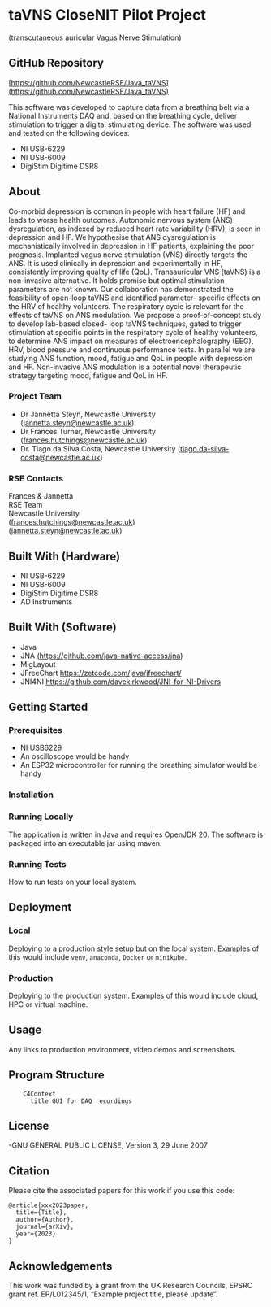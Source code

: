 # taVNS CloseNIT Pilot Project
(transcutaneous auricular Vagus Nerve Stimulation)

## GitHub Repository

[https://github.com/NewcastleRSE/Java_taVNS](https://github.com/NewcastleRSE/Java_taVNS)

This software was developed to capture data from a breathing belt via a National Instruments DAQ and, based on the breathing cycle, deliver stimulation to trigger a digital stimulating device. The software was used and tested on the following devices:                                        
- NI USB-6229
- NI USB-6009
- DigiStim Digitime DSR8

## About

Co-morbid depression is common in people with heart failure (HF) and leads to worse health
outcomes. Autonomic nervous system (ANS) dysregulation, as indexed by reduced heart rate
variability (HRV), is seen in depression and HF. We hypothesise that ANS dysregulation is
mechanistically involved in depression in HF patients, explaining the poor prognosis. Implanted
vagus nerve stimulation (VNS) directly targets the ANS. It is used clinically in depression and
experimentally in HF, consistently improving quality of life (QoL). Transauricular VNS (taVNS) is a
non-invasive alternative. It holds promise but optimal stimulation parameters are not known. Our
collaboration has demonstrated the feasibility of open-loop taVNS and identified parameter-
specific effects on the HRV of healthy volunteers. The respiratory cycle is relevant for the effects
of taVNS on ANS modulation. We propose a proof-of-concept study to develop lab-based closed-
loop taVNS techniques, gated to trigger stimulation at specific points in the respiratory cycle of
healthy volunteers, to determine ANS impact on measures of electroencephalography (EEG), HRV,
blood pressure and continuous performance tests. In parallel we are studying ANS function,
mood, fatigue and QoL in people with depression and HF. Non-invasive ANS modulation is a potential novel therapeutic strategy targeting mood, fatigue and QoL in HF.

### Project Team
- Dr Jannetta Steyn, Newcastle University  ([jannetta.steyn@newcastle.ac.uk](mailto:jannetta.steyn@newcastle.ac.uk))  
- Dr Frances Turner, Newcastle University  ([frances.hutchings@newcastle.ac.uk](mailto:frances.hutchings@newcastle.ac.uk))
- Dr. Tiago da Silva Costa, Newcastle University ([tiago.da-silva-costa@newcastle.ac.uk](mailto:tiago.da-silva-costa@newcastle.ac.uk))

### RSE Contacts
Frances & Jannetta  
RSE Team  
Newcastle University  
([frances.hutchings@newcastle.ac.uk](mailto:frances.hutchings@newcastle.ac.uk))  
([jannetta.steyn@newcastle.ac.uk](mailto:jannetta.steyn@newcastle.ac.uk))

## Built With (Hardware)
- NI USB-6229
- NI USB-6009
- DigiStim Digitime DSR8
- AD Instruments

## Built With (Software)
- Java
- JNA (https://github.com/java-native-access/jna)
- MigLayout
- JFreeChart https://zetcode.com/java/jfreechart/
- JNI4NI https://github.com/davekirkwood/JNI-for-NI-Drivers

## Getting Started

### Prerequisites

- NI USB6229
- An oscilloscope would be handy
- An ESP32 microcontroller for running the breathing simulator would be handy

### Installation



### Running Locally

The application is written in Java and requires OpenJDK 20. The software is packaged into an executable jar using maven.

### Running Tests

How to run tests on your local system.

## Deployment

### Local

Deploying to a production style setup but on the local system. Examples of this would include `venv`, `anaconda`, `Docker` or `minikube`.

### Production

Deploying to the production system. Examples of this would include cloud, HPC or virtual machine.

## Usage

Any links to production environment, video demos and screenshots.

## Program Structure

```mermaid
    C4Context
      title GUI for DAQ recordings

```

## License
-GNU GENERAL PUBLIC LICENSE, Version 3, 29 June 2007

## Citation

Please cite the associated papers for this work if you use this code:

```
@article{xxx2023paper,
  title={Title},
  author={Author},
  journal={arXiv},
  year={2023}
}
```


## Acknowledgements
This work was funded by a grant from the UK Research Councils, EPSRC grant ref. EP/L012345/1, “Example project title, please update”.

